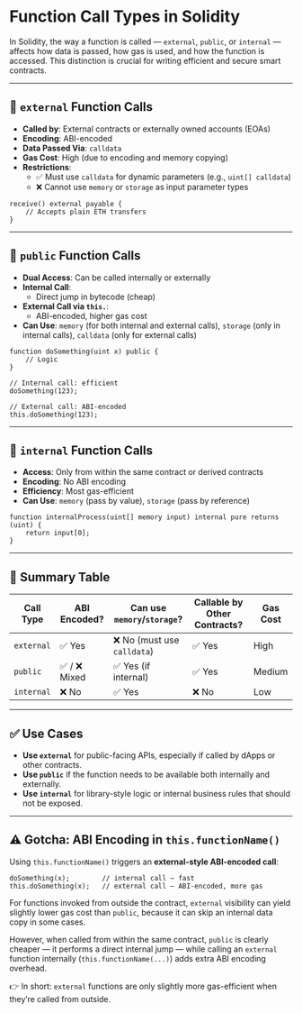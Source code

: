 # Function Call Types in Solidity

In Solidity, the way a function is called — `external`, `public`, or `internal` — affects how data is passed, how gas is used, and how the function is accessed. This distinction is crucial for writing efficient and secure smart contracts.

---

## 🔹 `external` Function Calls

- **Called by**: External contracts or externally owned accounts (EOAs)
- **Encoding**: ABI-encoded
- **Data Passed Via**: `calldata`
- **Gas Cost**: High (due to encoding and memory copying)
- **Restrictions**:
  - ✅ Must use `calldata` for dynamic parameters (e.g., `uint[] calldata`)
  - ❌ Cannot use `memory` or `storage` as input parameter types

```solidity
receive() external payable {
    // Accepts plain ETH transfers
}
```

---

## 🔹 `public` Function Calls

- **Dual Access**: Can be called internally or externally
- **Internal Call**:
  - Direct jump in bytecode (cheap)
- **External Call via `this.`**:
  - ABI-encoded, higher gas cost
- **Can Use**: `memory` (for both internal and external calls), `storage` (only in internal calls), `calldata` (only for external calls)

```solidity
function doSomething(uint x) public {
    // Logic
}

// Internal call: efficient
doSomething(123);

// External call: ABI-encoded
this.doSomething(123);
```

---

## 🔹 `internal` Function Calls

- **Access**: Only from within the same contract or derived contracts
- **Encoding**: No ABI encoding
- **Efficiency**: Most gas-efficient
- **Can Use**: `memory` (pass by value), `storage` (pass by reference)

```solidity
function internalProcess(uint[] memory input) internal pure returns (uint) {
    return input[0];
}
```

---

## 🧠 Summary Table

| Call Type   | ABI Encoded? | Can use `memory`/`storage`? | Callable by Other Contracts? | Gas Cost |
|-------------|--------------|------------------------------|-------------------------------|----------|
| `external`  | ✅ Yes        | ❌ No (must use `calldata`)  | ✅ Yes                        | High     |
| `public`    | ✅ / ❌ Mixed | ✅ Yes (if internal)         | ✅ Yes                        | Medium   |
| `internal`  | ❌ No         | ✅ Yes                       | ❌ No                         | Low      |

---

## ✅ Use Cases

- **Use `external`** for public-facing APIs, especially if called by dApps or other contracts.
- **Use `public`** if the function needs to be available both internally and externally.
- **Use `internal`** for library-style logic or internal business rules that should not be exposed.

---

## ⚠️ Gotcha: ABI Encoding in `this.functionName()`

Using `this.functionName()` triggers an **external-style ABI-encoded call**:

```solidity
doSomething(x);        // internal call — fast
this.doSomething(x);   // external call — ABI-encoded, more gas
```

For functions invoked from outside the contract, `external` visibility can yield slightly lower gas cost than `public`, because it can skip an internal data copy in some cases.

However, when called from within the same contract, `public` is clearly cheaper — it performs a direct internal jump — while calling an `external` function internally (`this.functionName(...)`) adds extra ABI encoding overhead.

👉 In short: `external` functions are only slightly more gas-efficient when they’re called from outside.
